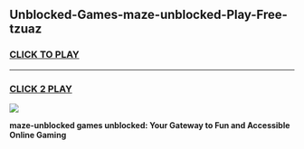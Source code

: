 
## Unblocked-Games-maze-unblocked-Play-Free-tzuaz
<h3>
<a href="https://premium76.site?title=maze-unblocked&ref=10A">CLICK TO PLAY</a></h3>
<hr>

<h3>
<a href="https://premium76.site?title=maze-unblocked&ref=10A">CLICK 2 PLAY</a>
  
</h3>

<a href="https://premium76.site?title=maze-unblocked&ref=10A"><img src="https://clearcache.store/games.png"></a>


**maze-unblocked games unblocked: Your Gateway to Fun and Accessible Online Gaming**
